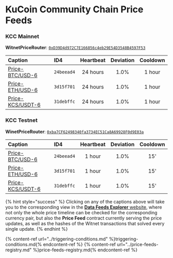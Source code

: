 # KuCoin Community Chain Price Feeds

### KCC Mainnet

**WitnetPriceRouter**: [`0xD39D4d972C7E166856c4eb29E54D3548B4597F53`](https://scan.kcc.io/address/0xD39D4d972C7E166856c4eb29E54D3548B4597F53/read-contract)

| **Caption** | **ID4** | **Heartbeat** | **Deviation** | **Cooldown**
| :- | :- | :-: | :-: | :-: 
| [Price-BTC/USD-6](https://feeds.witnet.io/feeds/kcc-mainnet_btc-usd_6) | `24beead4` | 24 hours | 1.0% | 1 hour
| [Price-ETH/USD-6](https://feeds.witnet.io/feeds/kcc-mainnet_eth-usd_6) | `3d15f701` | 24 hours | 1.0% | 1 hour
| [Price-KCS/USDT-6](https://feeds.witnet.io/feeds/kcc-mainnet_kcs-usdt_6) | `31debffc` | 24 hours | 1.0% | 1 hour 

### KCC Testnet

**WinetPriceRouter**: [`0xba7CF62498340fa3734EC51Ca8A69928F0d9E03a`](https://scan-testnet.kcc.network/address/0xba7CF62498340fa3734EC51Ca8A69928F0d9E03a/read-contract)

| **Caption** | **ID4** | **Heartbeat** | **Deviation** | **Cooldown**
| :- | :- | :-: | :-: | :-: 
| [Price-BTC/USD-6](https://feeds.witnet.io/feeds/kcc-testnet_btc-usd_6) | `24beead4` | 1 hour | 1.0% | 15'
| [Price-ETH/USD-6](https://feeds.witnet.io/feeds/kcc-testnet_eth-usd_6) | `3d15f701` | 1 hour | 1.0% | 15'
| [Price-KCS/USDT-6](https://feeds.witnet.io/feeds/kcc-testnet_kcs-usdt_6) | `31debffc` | 1 hour | 1.0% | 15'

{% hint style="success" %}
Clicking on any of the captions above will take you to the corresponding view in the [**Data Feeds Explorer** website](https://feeds.witnet.io), where not only the whole price timeline can be checked for the corresponding currency pair, but also the **Price Feed** contract currently serving the price updates, as well as the hashes of the Witnet transactions that solved every single update. 
{% endhint %}

{% content-ref url="../triggering-conditions.md" %}triggering-conditions.md{% endcontent-ref %}
{% content-ref url="../price-feeds-registry.md" %}price-feeds-registry.md{% endcontent-ref %}
